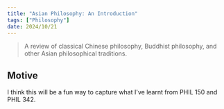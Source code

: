```yaml
---
title: "Asian Philosophy: An Introduction"
tags: ["Philosophy"]
date: 2024/10/21
---
```


> A review of classical Chinese philosophy, Buddhist philosophy, and other Asian philosophical traditions.

## Motive

I think this will be a fun way to capture what I've learnt from PHIL 150 and PHIL 342.
